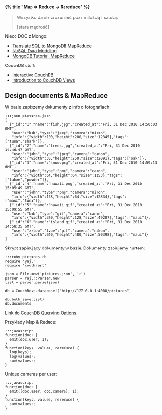 #### {% title "Map ⇒ Reduce → Rereduce" %}

<blockquote>
 <p>
  Wszystko da się zrozumieć poza miłością i sztuką.
 </p>
 <p class="author">[stara mądrość]</p>
</blockquote>

Nieco DOC z Mongo:

* [Translate SQL to MongoDB MapReduce](http://nosql.mypopescu.com/post/392418792/translate-sql-to-mongodb-mapreduce)
* [NoSQL Data Modeling](http://nosql.mypopescu.com/post/451094148/nosql-data-modeling)
* [MongoDB Tutorial: MapReduce](http://nosql.mypopescu.com/post/394779847/mongodb-tutorial-mapreduce)

CouchDB stuff:

* [Interactive CouchDB](http://labs.mudynamics.com/wp-content/uploads/2009/04/icouch.html)
* [Introduction to CouchDB Views](http://wiki.apache.org/couchdb/Introduction_to_CouchDB_views)


## Design documents & MapReduce

W bazie zapiszemy dokumenty z info o fotografiach:

    :::json pictures.json
    [
      {"_id":"1","name":"fish.jpg","created_at":"Fri, 31 Dec 2010 14:50:03 GMT",
       "user":"bob","type":"jpeg","camera":"nikon",
       "info":{"width":100,"height":200,"size":12345},"tags":["tuna","shark"]},
      {"_id":"2","name":"trees.jpg","created_at":"Fri, 31 Dec 2010 14:46:47 GMT",
       "user":"john","type":"jpeg","camera":"canon",
       "info":{"width":30,"height":250,"size":32091},"tags":["oak"]},
      {"_id":"3","name":"snow.png","created_at":"Fri, 31 Dec 2010 14:59:13 GMT",
       "user":"john","type":"png","camera":"canon",
       "info":{"width":64,"height":64,"size":1253},"tags":["tahoe","powder"]},
      {"_id":"4","name":"hawaii.png","created_at":"Fri, 31 Dec 2010 15:05:49 GMT",
       "user":"john","type":"png","camera":"nikon",
       "info":{"width":128,"height":64,"size":92834},"tags":["maui","tuna"]},
      {"_id":"5","name":"hawaii.gif","created_at":"Fri, 31 Dec 2010 15:09:55 GMT",
       "user":"bob","type":"gif","camera":"canon",
       "info":{"width":320,"height":128,"size":49287},"tags":["maui"]},
      {"_id":"6","name":"island.gif","created_at":"Fri, 31 Dec 2010 14:58:35 GMT",
       "user":"zztop","type":"gif","camera":"nikon",
       "info":{"width":640,"height":480,"size":50398},"tags":["maui"]}
    ]

Skrypt zapisujący dokumenty w bazie. Dokumenty zapiujemy hurtem:

    :::ruby pictures.rb
    require 'yajl'
    require 'couchrest'

    json = File.new('pictures.json', 'r')
    parser = Yajl::Parser.new
    list = parser.parse(json)

    db = CouchRest.database!("http://127.0.0.1:4000/pictures")

    db.bulk_save(list)
    db.documents

Link do [CouchDB Querying Options](http://wiki.apache.org/couchdb/HTTP_view_API#Querying_Options).

Przykłady Map & Reduce:

    :::javascript
    function(doc) {
      emit(doc.user, 1);
    }
    function(keys, values, rereduce) {
      log(keys);
      log(values);
      sum(values);
    }

Unique cameras per user:

    :::javascript
    function(doc) {
      emit([doc.user, doc.camera], 1);
    }
    function(keys, values, rereduce) {
      sum(values);
    }
